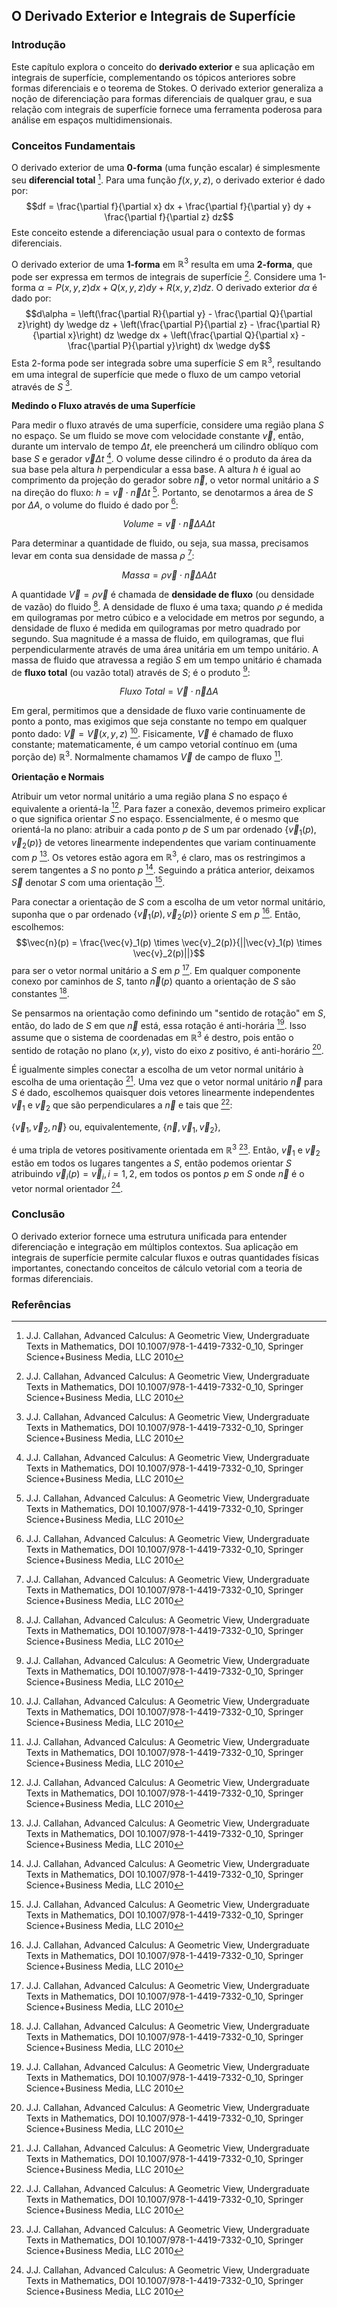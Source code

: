 ## O Derivado Exterior e Integrais de Superfície

### Introdução
Este capítulo explora o conceito do **derivado exterior** e sua aplicação em integrais de superfície, complementando os tópicos anteriores sobre formas diferenciais e o teorema de Stokes. O derivado exterior generaliza a noção de diferenciação para formas diferenciais de qualquer grau, e sua relação com integrais de superfície fornece uma ferramenta poderosa para análise em espaços multidimensionais.

### Conceitos Fundamentais
O derivado exterior de uma **0-forma** (uma função escalar) é simplesmente seu **diferencial total** [^1]. Para uma função $f(x, y, z)$, o derivado exterior é dado por:
$$df = \frac{\partial f}{\partial x} dx + \frac{\partial f}{\partial y} dy + \frac{\partial f}{\partial z} dz$$
Este conceito estende a diferenciação usual para o contexto de formas diferenciais.

O derivado exterior de uma **1-forma** em $\mathbb{R}^3$ resulta em uma **2-forma**, que pode ser expressa em termos de integrais de superfície [^1]. Considere uma 1-forma $\alpha = P(x, y, z) dx + Q(x, y, z) dy + R(x, y, z) dz$. O derivado exterior $d\alpha$ é dado por:
$$d\alpha = \left(\frac{\partial R}{\partial y} - \frac{\partial Q}{\partial z}\right) dy \wedge dz + \left(\frac{\partial P}{\partial z} - \frac{\partial R}{\partial x}\right) dz \wedge dx + \left(\frac{\partial Q}{\partial x} - \frac{\partial P}{\partial y}\right) dx \wedge dy$$
Esta 2-forma pode ser integrada sobre uma superfície $S$ em $\mathbb{R}^3$, resultando em uma integral de superfície que mede o fluxo de um campo vetorial através de $S$ [^1].

**Medindo o Fluxo através de uma Superfície**

Para medir o fluxo através de uma superfície, considere uma região plana $S$ no espaço. Se um fluido se move com velocidade constante $\vec{v}$, então, durante um intervalo de tempo $\Delta t$, ele preencherá um cilindro oblíquo com base $S$ e gerador $\vec{v} \Delta t$ [^1]. O volume desse cilindro é o produto da área da sua base pela altura $h$ perpendicular a essa base. A altura $h$ é igual ao comprimento da projeção do gerador sobre $\vec{n}$, o vetor normal unitário a $S$ na direção do fluxo: $h = \vec{v} \cdot \vec{n} \Delta t$ [^1]. Portanto, se denotarmos a área de $S$ por $\Delta A$, o volume do fluido é dado por [^1]:

$$Volume = \vec{v} \cdot \vec{n} \Delta A \Delta t$$

Para determinar a quantidade de fluido, ou seja, sua massa, precisamos levar em conta sua densidade de massa $\rho$ [^1]:

$$Massa = \rho \vec{v} \cdot \vec{n} \Delta A \Delta t$$

A quantidade $\vec{V} = \rho \vec{v}$ é chamada de **densidade de fluxo** (ou densidade de vazão) do fluido [^1]. A densidade de fluxo é uma taxa; quando $\rho$ é medida em quilogramas por metro cúbico e a velocidade em metros por segundo, a densidade de fluxo é medida em quilogramas por metro quadrado por segundo. Sua magnitude é a massa de fluido, em quilogramas, que flui perpendicularmente através de uma área unitária em um tempo unitário. A massa de fluido que atravessa a região $S$ em um tempo unitário é chamada de **fluxo total** (ou vazão total) através de $S$; é o produto [^1]:

$$Fluxo\ Total = \vec{V} \cdot \vec{n} \Delta A$$

Em geral, permitimos que a densidade de fluxo varie continuamente de ponto a ponto, mas exigimos que seja constante no tempo em qualquer ponto dado: $\vec{V} = \vec{V}(x, y, z)$ [^1]. Fisicamente, $\vec{V}$ é chamado de fluxo constante; matematicamente, é um campo vetorial contínuo em (uma porção de) $\mathbb{R}^3$. Normalmente chamamos $\vec{V}$ de campo de fluxo [^1].

**Orientação e Normais**

Atribuir um vetor normal unitário a uma região plana $S$ no espaço é equivalente a orientá-la [^2]. Para fazer a conexão, devemos primeiro explicar o que significa orientar $S$ no espaço. Essencialmente, é o mesmo que orientá-la no plano: atribuir a cada ponto $p$ de $S$ um par ordenado $\{\vec{v}_1(p), \vec{v}_2(p)\}$ de vetores linearmente independentes que variam continuamente com $p$ [^2]. Os vetores estão agora em $\mathbb{R}^3$, é claro, mas os restringimos a serem tangentes a $S$ no ponto $p$ [^2]. Seguindo a prática anterior, deixamos $\vec{S}$ denotar $S$ com uma orientação [^2].

Para conectar a orientação de $S$ com a escolha de um vetor normal unitário, suponha que o par ordenado $\{\vec{v}_1(p), \vec{v}_2(p)\}$ oriente $S$ em $p$ [^2]. Então, escolhemos:
$$\vec{n}(p) = \frac{\vec{v}_1(p) \times \vec{v}_2(p)}{||\vec{v}_1(p) \times \vec{v}_2(p)||}$$
para ser o vetor normal unitário a $S$ em $p$ [^2]. Em qualquer componente conexo por caminhos de $S$, tanto $\vec{n}(p)$ quanto a orientação de $S$ são constantes [^2].

Se pensarmos na orientação como definindo um "sentido de rotação" em $S$, então, do lado de $S$ em que $\vec{n}$ está, essa rotação é anti-horária [^2]. Isso assume que o sistema de coordenadas em $\mathbb{R}^3$ é destro, pois então o sentido de rotação no plano $(x, y)$, visto do eixo $z$ positivo, é anti-horário [^2].

É igualmente simples conectar a escolha de um vetor normal unitário à escolha de uma orientação [^2]. Uma vez que o vetor normal unitário $\vec{n}$ para $S$ é dado, escolhemos quaisquer dois vetores linearmente independentes $\vec{v}_1$ e $\vec{v}_2$ que são perpendiculares a $\vec{n}$ e tais que [^3]:

$\{\vec{v}_1, \vec{v}_2, \vec{n}\}$ ou, equivalentemente, $\{\vec{n}, \vec{v}_1, \vec{v}_2\}$,

é uma tripla de vetores positivamente orientada em $\mathbb{R}^3$ [^3]. Então, $\vec{v}_1$ e $\vec{v}_2$ estão em todos os lugares tangentes a $S$, então podemos orientar $S$ atribuindo $\vec{v}_i(p) = \vec{v}_i, i = 1, 2$, em todos os pontos $p$ em $S$ onde $\vec{n}$ é o vetor normal orientador [^3].

### Conclusão
O derivado exterior fornece uma estrutura unificada para entender diferenciação e integração em múltiplos contextos. Sua aplicação em integrais de superfície permite calcular fluxos e outras quantidades físicas importantes, conectando conceitos de cálculo vetorial com a teoria de formas diferenciais.

### Referências
[^1]: J.J. Callahan, Advanced Calculus: A Geometric View, Undergraduate Texts in Mathematics, DOI 10.1007/978-1-4419-7332-0_10, Springer Science+Business Media, LLC 2010
[^2]: J.J. Callahan, Advanced Calculus: A Geometric View, Undergraduate Texts in Mathematics, DOI 10.1007/978-1-4419-7332-0_10, Springer Science+Business Media, LLC 2010
[^3]: J.J. Callahan, Advanced Calculus: A Geometric View, Undergraduate Texts in Mathematics, DOI 10.1007/978-1-4419-7332-0_10, Springer Science+Business Media, LLC 2010
<!-- END -->